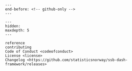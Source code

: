 ```{include} ../../README.md
---
end-before: <!-- github-only -->
---
```

[license]: license
[contributor guide]: contributing
[command-line reference]: reference

```{toctree}
---
hidden:
maxdepth: 5
---

reference
contributing
Code of Conduct <codeofconduct>
License <license>
Changelog <https://github.com/statisticsnorway/ssb-dash-framework/releases>
```
